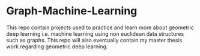 # Graph-Machine-Learning
This repo contain projects used to practice and learn more about geometric deep learning i.e. machine learning using non euclidean data structures such as graphs. This repo will also eventually contain my master thesis work regarding geometric deep learning.
